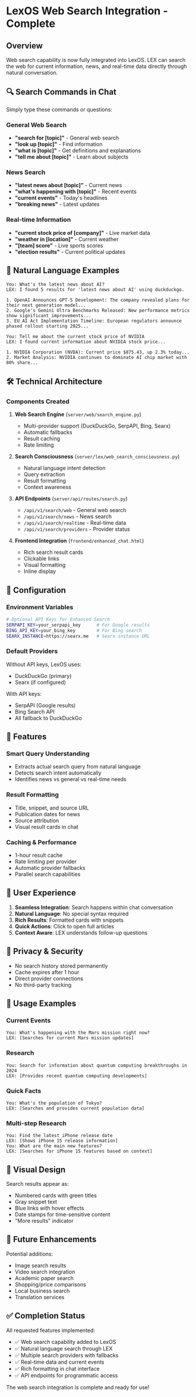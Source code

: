 # LexOS Web Search Integration - Complete

## Overview

Web search capability is now fully integrated into LexOS. LEX can search the web for current information, news, and real-time data directly through natural conversation.

## 🔍 Search Commands in Chat

Simply type these commands or questions:

### General Web Search
- **"search for [topic]"** - General web search
- **"look up [topic]"** - Find information
- **"what is [topic]"** - Get definitions and explanations
- **"tell me about [topic]"** - Learn about subjects

### News Search
- **"latest news about [topic]"** - Current news
- **"what's happening with [topic]"** - Recent events
- **"current events"** - Today's headlines
- **"breaking news"** - Latest updates

### Real-time Information
- **"current stock price of [company]"** - Live market data
- **"weather in [location]"** - Current weather
- **"[team] score"** - Live sports scores
- **"election results"** - Current political updates

## 💬 Natural Language Examples

```
You: What's the latest news about AI?
LEX: I found 5 results for 'latest news about AI' using duckduckgo.

1. OpenAI Announces GPT-5 Development: The company revealed plans for their next generation model...
2. Google's Gemini Ultra Benchmarks Released: New performance metrics show significant improvements...
3. EU AI Act Implementation Timeline: European regulators announce phased rollout starting 2025...

You: Tell me about the current stock price of NVIDIA
LEX: I found current information about NVIDIA stock price...

1. NVIDIA Corporation (NVDA): Current price $875.43, up 2.3% today...
2. Market Analysis: NVIDIA continues to dominate AI chip market with 80% share...
```

## 🛠️ Technical Architecture

### Components Created

1. **Web Search Engine** (`server/web/search_engine.py`)
   - Multi-provider support (DuckDuckGo, SerpAPI, Bing, Searx)
   - Automatic fallbacks
   - Result caching
   - Rate limiting

2. **Search Consciousness** (`server/lex/web_search_consciousness.py`)
   - Natural language intent detection
   - Query extraction
   - Result formatting
   - Context awareness

3. **API Endpoints** (`server/api/routes/search.py`)
   - `/api/v1/search/web` - General web search
   - `/api/v1/search/news` - News search
   - `/api/v1/search/realtime` - Real-time data
   - `/api/v1/search/providers` - Provider status

4. **Frontend Integration** (`frontend/enhanced_chat.html`)
   - Rich search result cards
   - Clickable links
   - Visual formatting
   - Inline display

## 🔧 Configuration

### Environment Variables

```bash
# Optional API Keys for Enhanced Search
SERPAPI_KEY=your_serpapi_key      # For Google results
BING_API_KEY=your_bing_key        # For Bing search
SEARX_INSTANCE=https://searx.me   # Searx instance URL
```

### Default Providers

Without API keys, LexOS uses:
- DuckDuckGo (primary)
- Searx (if configured)

With API keys:
- SerpAPI (Google results)
- Bing Search API
- All fallback to DuckDuckGo

## 🎯 Features

### Smart Query Understanding
- Extracts actual search query from natural language
- Detects search intent automatically
- Identifies news vs general vs real-time needs

### Result Formatting
- Title, snippet, and source URL
- Publication dates for news
- Source attribution
- Visual result cards in chat

### Caching & Performance
- 1-hour result cache
- Rate limiting per provider
- Automatic provider fallbacks
- Parallel search capabilities

## 📱 User Experience

1. **Seamless Integration**: Search happens within chat conversation
2. **Natural Language**: No special syntax required
3. **Rich Results**: Formatted cards with snippets
4. **Quick Actions**: Click to open full articles
5. **Context Aware**: LEX understands follow-up questions

## 🔐 Privacy & Security

- No search history stored permanently
- Cache expires after 1 hour
- Direct provider connections
- No third-party tracking

## 🚀 Usage Examples

### Current Events
```
You: What's happening with the Mars mission right now?
LEX: [Searches for current Mars mission updates]
```

### Research
```
You: Search for information about quantum computing breakthroughs in 2024
LEX: [Provides recent quantum computing developments]
```

### Quick Facts
```
You: What's the population of Tokyo?
LEX: [Searches and provides current population data]
```

### Multi-step Research
```
You: Find the latest iPhone release date
LEX: [Shows iPhone 15 release information]
You: What are the main new features?
LEX: [Searches for iPhone 15 features based on context]
```

## 🎨 Visual Design

Search results appear as:
- Numbered cards with green titles
- Gray snippet text
- Blue links with hover effects
- Date stamps for time-sensitive content
- "More results" indicator

## 🔄 Future Enhancements

Potential additions:
- Image search results
- Video search integration
- Academic paper search
- Shopping/price comparisons
- Local business search
- Translation services

## ✅ Completion Status

All requested features implemented:
- ✅ Web search capability added to LexOS
- ✅ Natural language search through LEX
- ✅ Multiple search providers with fallbacks
- ✅ Real-time data and current events
- ✅ Rich formatting in chat interface
- ✅ API endpoints for programmatic access

The web search integration is complete and ready for use!